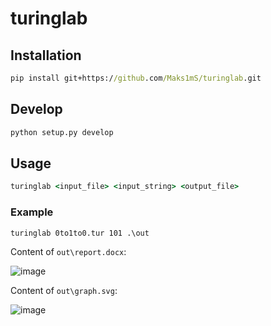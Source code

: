 # turinglab

## Installation

```bat
pip install git+https://github.com/Maks1mS/turinglab.git
```

## Develop

```bat
python setup.py develop
```

## Usage

```bat
turinglab <input_file> <input_string> <output_file>
```

### Example

```bat
turinglab 0to1to0.tur 101 .\out
```

Content of ```out\report.docx```:

![image](https://user-images.githubusercontent.com/36362599/133909049-5d762d15-be1e-471d-9491-a82f54d74d45.png)

Content of ```out\graph.svg```:

![image](https://user-images.githubusercontent.com/36362599/133909074-e1928d40-263f-4c80-94ef-4ae495662419.png)

